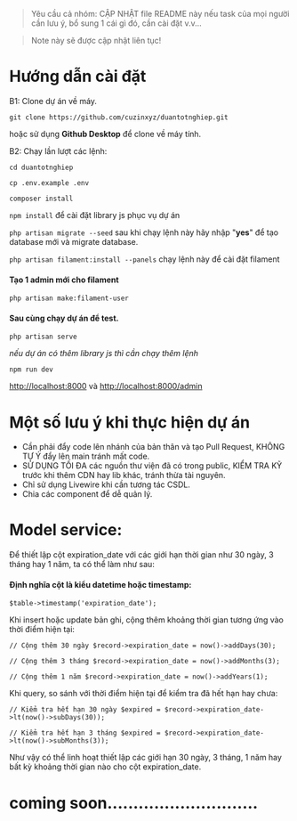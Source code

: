 > Yêu cầu cả nhóm: CẬP NHẬT file README này nếu task của mọi người cần lưu ý, bổ sung 1 cái gì đó, cần cài đặt v.v...

> Note này sẽ được cập nhật liên tục!

# Hướng dẫn cài đặt
B1: Clone dự án về máy.

`git clone https://github.com/cuzinxyz/duantotnghiep.git`

hoặc sử dụng **Github Desktop** để clone về máy tính.

B2: Chạy lần lượt các lệnh:

`cd duantotnghiep`

`cp .env.example .env`

`composer install`

`npm install` để cài đặt library js phục vụ dự án

`php artisan migrate --seed` sau khi chạy lệnh này hãy nhập "**yes**"  để tạo database mới và migrate database.

`php artisan filament:install --panels` chạy lệnh này để cài đặt filament

#### Tạo 1 admin mới cho filament
`php artisan make:filament-user`

#### Sau cùng chạy dự án để test.
`php artisan serve` 

*nếu dự án có thêm library js thì cần chạy thêm lệnh*

`npm run dev`

[http://localhost:8000](http://localhost:8000) và
[http://localhost:8000/admin](http://localhost:8000/admin)


# Một số lưu ý khi thực hiện dự án
* Cần phải đẩy code lên nhánh của bản thân và tạo Pull Request, KHÔNG TỰ Ý đẩy lên main tránh mất code.
* SỬ DỤNG TỐI ĐA các nguồn thư viện đã có trong public, KIỂM TRA KỸ trước khi thêm CDN hay lib khác, tránh thừa tài nguyên.
* Chỉ sử dụng Livewire khi cần tương tác CSDL.
* Chia các component để dễ quản lý.




# Model service:
 Để thiết lập cột expiration_date với các giới hạn thời gian như 30 ngày, 3 tháng hay 1 năm, ta có thể làm như sau:

#### Định nghĩa cột là kiểu datetime hoặc timestamp:

`$table->timestamp('expiration_date');`

Khi insert hoặc update bản ghi, cộng thêm khoảng thời gian tương ứng vào thời điểm hiện tại:

`
// Cộng thêm 30 ngày
$record->expiration_date = now()->addDays(30);
`

`
// Cộng thêm 3 tháng
$record->expiration_date = now()->addMonths(3);
`

`
// Cộng thêm 1 năm
$record->expiration_date = now()->addYears(1);
`

Khi query, so sánh với thời điểm hiện tại để kiểm tra đã hết hạn hay chưa:

`
// Kiểm tra hết hạn 30 ngày
$expired = $record->expiration_date->lt(now()->subDays(30));
`

`
// Kiểm tra hết hạn 3 tháng
$expired = $record->expiration_date->lt(now()->subMonths(3));
`

Như vậy có thể linh hoạt thiết lập các giới hạn 30 ngày, 3 tháng, 1 năm hay bất kỳ khoảng thời gian nào cho cột expiration_date.


# coming soon.............................